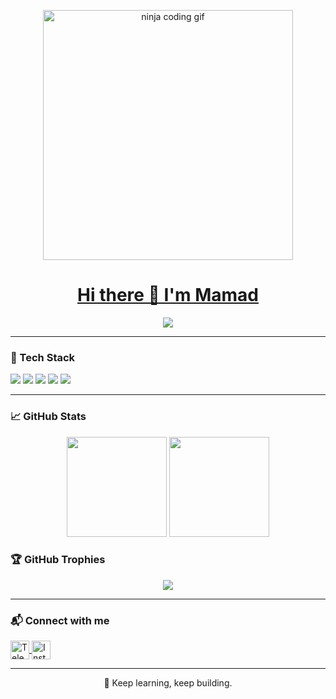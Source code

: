 <!-- Profile README.md for MamadNematy -->

<p align="center">
  <img src="https://media.giphy.com/media/qgQUggAC3Pfv687qPC/giphy.gif" width="400" alt="ninja coding gif"/>
</p>

<h1 align="center">
  <a href="https://github.com/MamadNematy">Hi there 👋 I'm Mamad</a>
</h1>

<p align="center">
  <a href="https://github.com/MamadNematy">
    <img src="https://readme-typing-svg.herokuapp.com?font=Fira+Code&size=22&duration=3000&pause=1000&color=36BCF7&center=true&vCenter=true&multiline=true&width=500&height=60&lines=Frontend+Learner+from+Iran;Passionate+about+React%2C+TypeScript+%26+Web+UI%2FUX"/>
  </a>
</p>


---

### 🚀 Tech Stack

<p align="left">
  <img src="https://img.shields.io/badge/HTML5-E34F26?style=for-the-badge&logo=html5&logoColor=white"/>
  <img src="https://img.shields.io/badge/CSS3-1572B6?style=for-the-badge&logo=css3&logoColor=white"/>
  <img src="https://img.shields.io/badge/JavaScript-F7DF1E?style=for-the-badge&logo=javascript&logoColor=black"/>
  <img src="https://img.shields.io/badge/React-20232A?style=for-the-badge&logo=react&logoColor=61DAFB"/>
  <img src="https://img.shields.io/badge/TypeScript-007ACC?style=for-the-badge&logo=typescript&logoColor=white"/>
</p>

---

### 📈 GitHub Stats

<p align="center">
  <img src="https://github-readme-stats.vercel.app/api?username=MamadNematy&show_icons=true&theme=tokyonight" height="160"/>
  <img src="https://github-readme-stats.vercel.app/api/top-langs/?username=MamadNematy&layout=compact&theme=tokyonight" height="160"/>
</p>

### 🏆 GitHub Trophies

<p align="center">
  <img src="https://github-profile-trophy.vercel.app/?username=MamadNematy&theme=algolia&row=1&column=6"/>
</p>

---

### 📬 Connect with me

<p align="left">
  <a href="https://t.me/invincible_mamad" target="_blank">
    <img align="center" src="https://img.icons8.com/color/48/telegram-app--v1.png" alt="Telegram" height="30" width="30" />
  </a>
  <a href="https://instagram.com/mh.nematy_" target="_blank">
    <img align="center" src="https://raw.githubusercontent.com/rahuldkjain/github-profile-readme-generator/master/src/images/icons/Social/instagram.svg" alt="Instagram" height="30" width="30" />
  </a>
</p>

---

<p align="center">
  🧠 Keep learning, keep building.
</p>
